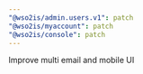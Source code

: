 ```yaml
---
"@wso2is/admin.users.v1": patch
"@wso2is/myaccount": patch
"@wso2is/console": patch
---
```


Improve multi email and mobile UI
